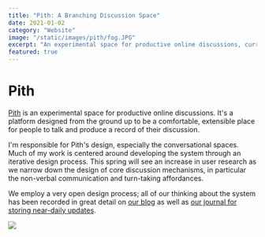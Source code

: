 ```yaml
---
title: "Pith: A Branching Discussion Space"
date: 2021-01-02
category: "Website"
image: "/static/images/pith/fog.JPG"
excerpt: "An experimental space for productive online discussions, currently under active development."
featured: true
---
```


# Pith

[Pith](https://pith.is) is an experimental space for productive online discussions. It's a platform designed from the ground up to be a comfortable, extensible place for people to talk and produce a record of their discussion.

I'm responsible for Pith's design, especially the conversational spaces. Much of my work is centered around developing the system through an iterative design process. This spring will see an increase in user research as we narrow down the design of core discussion mechanisms, in particular the non-verbal communication and turn-taking affordances.

We employ a very open design process; all of our thinking about the system has been recorded in great detail on [our blog](https://why.pith.is/) as well as [our journal for storing near-daily updates](https://futureland.tv/christian/pith).

![](/static/images/pith/fog.JPG)
